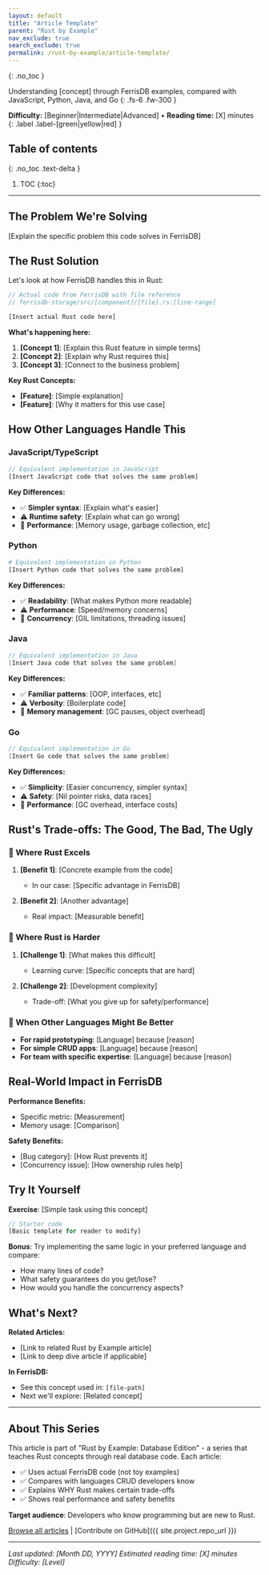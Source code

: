 ```yaml
---
layout: default
title: "Article Template"
parent: "Rust by Example"
nav_exclude: true
search_exclude: true
permalink: /rust-by-example/article-template/
---
```


{: .no_toc }

Understanding [concept] through FerrisDB examples, compared with JavaScript, Python, Java, and Go
{: .fs-6 .fw-300 }

**Difficulty:** [Beginner|Intermediate|Advanced] • **Reading time:** [X] minutes
{: .label .label-[green|yellow|red] }

## Table of contents

{: .no_toc .text-delta }

1. TOC
   {:toc}

---

<!--
ARTICLE TEMPLATE: Rust by Example - Database Edition

This template ensures consistency across all comparison articles.
Follow this structure for every article in the series.

TARGET AUDIENCE: CRUD developers who know programming but are new to Rust
GOAL: Help them understand Rust through real FerrisDB code examples
-->

## The Problem We're Solving

<!--
Explain WHAT we're trying to accomplish in FerrisDB with this code.
Use simple, concrete terms that any programmer would understand.
Focus on the business/technical requirement, not the implementation.

Example: "We need to store key-value pairs in memory and ensure multiple threads
can read and write safely without corrupting data."
-->

[Explain the specific problem this code solves in FerrisDB]

## The Rust Solution

<!--
Show the actual Rust code from FerrisDB with clear explanations.
Break down each part for someone who's never seen Rust.
Explain WHY Rust does things this way.
-->

Let's look at how FerrisDB handles this in Rust:

```rust
// Actual code from FerrisDB with file reference
// ferrisdb-storage/src/[component]/[file].rs:[line-range]

[Insert actual Rust code here]
```

**What's happening here:**

1. **[Concept 1]**: [Explain this Rust feature in simple terms]
2. **[Concept 2]**: [Explain why Rust requires this]
3. **[Concept 3]**: [Connect to the business problem]

**Key Rust Concepts:**

- **[Feature]**: [Simple explanation]
- **[Feature]**: [Why it matters for this use case]

## How Other Languages Handle This

### JavaScript/TypeScript

```javascript
// Equivalent implementation in JavaScript
[Insert JavaScript code that solves the same problem]
```

**Key Differences:**

- ✅ **Simpler syntax**: [Explain what's easier]
- ⚠️ **Runtime safety**: [Explain what can go wrong]
- 🤔 **Performance**: [Memory usage, garbage collection, etc]

### Python

```python
# Equivalent implementation in Python
[Insert Python code that solves the same problem]
```

**Key Differences:**

- ✅ **Readability**: [What makes Python more readable]
- ⚠️ **Performance**: [Speed/memory concerns]
- 🤔 **Concurrency**: [GIL limitations, threading issues]

### Java

```java
// Equivalent implementation in Java
[Insert Java code that solves the same problem]
```

**Key Differences:**

- ✅ **Familiar patterns**: [OOP, interfaces, etc]
- ⚠️ **Verbosity**: [Boilerplate code]
- 🤔 **Memory management**: [GC pauses, object overhead]

### Go

```go
// Equivalent implementation in Go
[Insert Go code that solves the same problem]
```

**Key Differences:**

- ✅ **Simplicity**: [Easier concurrency, simpler syntax]
- ⚠️ **Safety**: [Nil pointer risks, data races]
- 🤔 **Performance**: [GC overhead, interface costs]

## Rust's Trade-offs: The Good, The Bad, The Ugly

### 🚀 Where Rust Excels

1. **[Benefit 1]**: [Concrete example from the code]

   - In our case: [Specific advantage in FerrisDB]

2. **[Benefit 2]**: [Another advantage]
   - Real impact: [Measurable benefit]

### 😤 Where Rust is Harder

1. **[Challenge 1]**: [What makes this difficult]

   - Learning curve: [Specific concepts that are hard]

2. **[Challenge 2]**: [Development complexity]
   - Trade-off: [What you give up for safety/performance]

### 🤷 When Other Languages Might Be Better

- **For rapid prototyping**: [Language] because [reason]
- **For simple CRUD apps**: [Language] because [reason]
- **For team with specific expertise**: [Language] because [reason]

## Real-World Impact in FerrisDB

<!--
Show concrete measurements, benchmarks, or benefits.
Make it tangible - how does this Rust approach help FerrisDB?
-->

**Performance Benefits:**

- Specific metric: [Measurement]
- Memory usage: [Comparison]

**Safety Benefits:**

- [Bug category]: [How Rust prevents it]
- [Concurrency issue]: [How ownership rules help]

## Try It Yourself

<!--
Provide a simple exercise for readers to experiment with.
Keep it focused on the concept being taught.
-->

**Exercise**: [Simple task using this concept]

```rust
// Starter code
[Basic template for reader to modify]
```

**Bonus**: Try implementing the same logic in your preferred language and compare:

- How many lines of code?
- What safety guarantees do you get/lose?
- How would you handle the concurrency aspects?

## What's Next?

**Related Articles:**

- [Link to related Rust by Example article]
- [Link to deep dive article if applicable]

**In FerrisDB:**

- See this concept used in: `[file-path]`
- Next we'll explore: [Related concept]

---

## About This Series

This article is part of "Rust by Example: Database Edition" - a series that teaches Rust concepts through real database code. Each article:

- ✅ Uses actual FerrisDB code (not toy examples)
- ✅ Compares with languages CRUD developers know
- ✅ Explains WHY Rust makes certain trade-offs
- ✅ Shows real performance and safety benefits

**Target audience**: Developers who know programming but are new to Rust.

[Browse all articles](/rust-by-example/) | [Contribute on GitHub]({{ site.project.repo_url }})

---

_Last updated: [Month DD, YYYY] <!-- Manually update when content changes -->_
_Estimated reading time: [X] minutes_
_Difficulty: [Level]_
